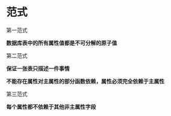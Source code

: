 # 范式

第一范式

**数据库表中的所有属性值都是不可分解的原子值**

第二范式

**保证一张表只描述一件事情**

**不能存在属性对主属性的部分函数依赖，属性必须完全依赖于主属性**

第三范式

**每个属性都不依赖于其他非主属性字段**

